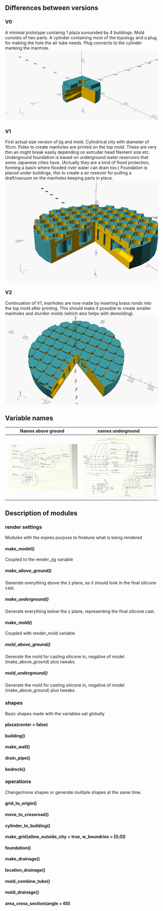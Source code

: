 
## Differences between versions

### V0
A minimal prototype containig 1 plaza surounded by 4 buildings. Mold consists of two parts.
A cylinder containing most of the topology and a plug for making the hole the air tube needs.
Plug connects to the cylinder manking the manhole.
![alt text][jigv0cs]

### V1
First actual size version of jig and mold. Cylindrical city with diameter of 10cm. Poles to create manholes are printed on the top mold. These are very thin an might break easily depending on extruder head filement size etc.
Underground foundation is based on underground water reservoirs that some Japanese cities have. (Actually they are a kind of flood protection, forming a basin where flooded river water can drain too.) Foundation is placed under buildings, this to create a air resevoir for pulling a draft/vacuum on the manholes keeping parts in place.
![alt text][jigv1cs]

### V2
Continuation of V1, manholes are now made by inserting brass ronds into the top mold after printing.
This should make it possible to create smaller manholes and sturdier molds (which also helps with demolding).
![alt text][jigv2cs]

## Variable names
| Names above ground | names underground |
| --- | --- |
| ![alt text][varTop] | ![alt text][varBot] |

## Description of modules

### render settings
Modules with the expres purpose to finetune what is being rendered
#### make\_model()
Coupled to the render\_jig variable
##### make\_above\_ground()
Generate everything above the z plane, as it should look in the final silicone cast.
##### make\_underground()
Generate everything below the z plane, representing the final silicone cast.

#### make\_mold()
Coupled with render\_mold variable
##### mold\_above\_ground()
Generate the mold for casting silicone in, negative of model (make\_above\_ground) plus tweaks.
##### mold\_underground()
Generate the mold for casting silicone in, negative of model (make\_above\_ground) plus tweaks.

### shapes
Basic shapes made with the variables set globally
#### plaza(center = false)
#### building()
#### make\_wall()
#### drain\_pipe()
#### bedrock()

### operations
Change/move shapes or generate multiple shapes at the same time.
#### grid\_to\_origin()
#### move\_to\_crossroad()
#### cylinder\_to\_building()
#### make\_grid(allow\_outside\_city = true, w\_boundries = [0,0])
#### foundation()
#### make\_drainage()
#### location\_drainage()
#### mold\_combine\_tube()
#### mold\_drainage()
#### area\_cross\_section(angle = 60)




[jigv0cs]: https://raw.githubusercontent.com/Inne-Lemstra/soft_soldering_jig/main/doc_pics/soft_jig_v0_cross_section.png "jig\_v0"
[jigv1cs]: https://raw.githubusercontent.com/Inne-Lemstra/soft_soldering_jig/main/doc_pics/soft_jig_v1_cross_section.png "jig\_v1"
[jigv2cs]: https://raw.githubusercontent.com/Inne-Lemstra/soft_soldering_jig/main/doc_pics/soft_jig_v2_cross_section.png "jig\_v2"

[varTop]: https://raw.githubusercontent.com/Inne-Lemstra/soft_soldering_jig/main/doc_pics/names_above_ground.png "Variables above ground"
[varBot]: https://raw.githubusercontent.com/Inne-Lemstra/soft_soldering_jig/main/doc_pics/names_underground.png "Variables underground"

[jigv1]: https://cdn.hackaday.io/images/3209701603053539021.jpg "jig\_v1"
